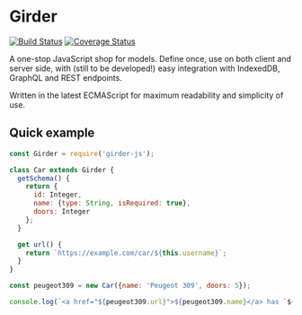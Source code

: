 # Girder
[![Build Status](https://travis-ci.org/gregtyler/girder.svg?branch=master)](https://travis-ci.org/gregtyler/girder?branch=master)
[![Coverage Status](https://coveralls.io/repos/github/gregtyler/girder/badge.svg?branch=master)](https://coveralls.io/github/gregtyler/girder?branch=master)

A one-stop JavaScript shop for models. Define once, use on both client and server side, with (still to be developed!) easy integration with IndexedDB, GraphQL and REST endpoints.

Written in the latest ECMAScript for maximum readability and simplicity of use.

## Quick example
```javascript
const Girder = require('girder-js');

class Car extends Girder {
  getSchema() {
    return {
      id: Integer,
      name: {type: String, isRequired: true},
      doors: Integer
    };
  }

  get url() {
    return `https://example.com/car/${this.username}`;
  }
}

const peugeot309 = new Car({name: 'Peugeot 309', doors: 5});

console.log(`<a href="${peugeot309.url}">${peugeot309.name}</a> has `${peugeot309.doors}`);
```
